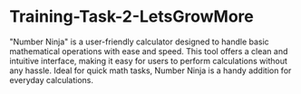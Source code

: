 # Training-Task-2-LetsGrowMore
"Number Ninja" is a user-friendly calculator designed to handle basic mathematical operations with ease and speed. This tool offers a clean and intuitive interface, making it easy for users to perform calculations without any hassle. Ideal for quick math tasks, Number Ninja is a handy addition for everyday calculations.  
